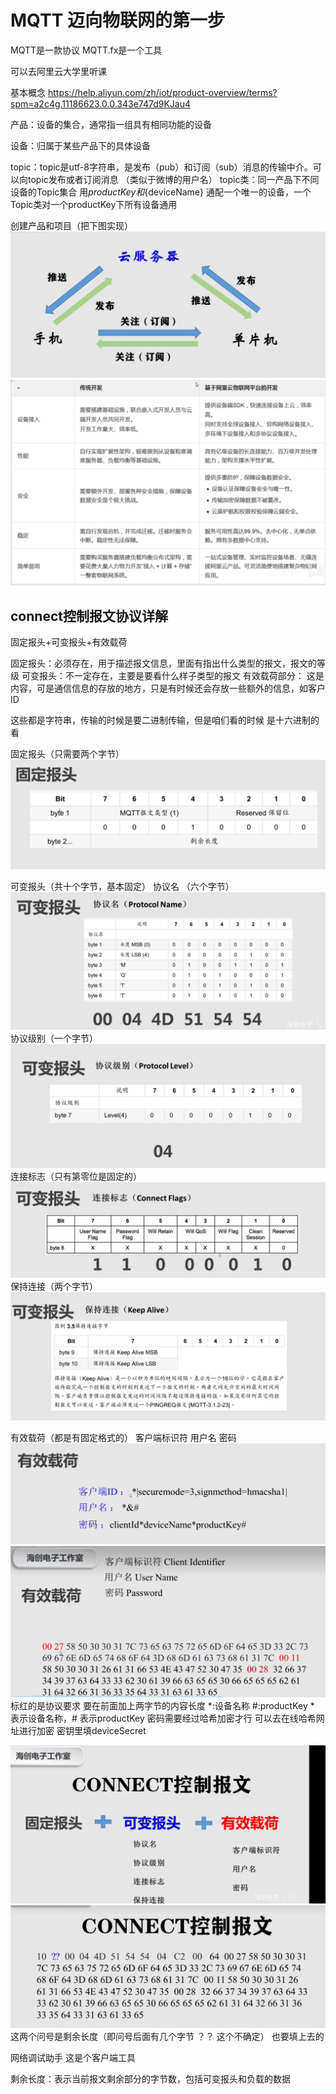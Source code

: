 # MQTT  迈向物联网的第一步 

MQTT是一款协议
MQTT.fx是一个工具

可以去阿里云大学里听课

基本概念
https://help.aliyun.com/zh/iot/product-overview/terms?spm=a2c4g.11186623.0.0.343e747d9KJau4

产品：设备的集合，通常指一组具有相同功能的设备

设备：归属于某些产品下的具体设备

topic：topic是utf-8字符串，是发布（pub）和订阅（sub）消息的传输中介。可以向topic发布或者订阅消息 （类似于微博的用户名）
topic类：同一产品下不同设备的Topic集合 用${productKey}和${deviceName} 通配一个唯一的设备，一个Topic类对一个productKey下所有设备通用

创建产品和项目（把下图实现）
![img.png](img.png)
![img_1.png](img_1.png) 



## connect控制报文协议详解  
固定报头+可变报头+有效载荷 

固定报头：必须存在，用于描述报文信息，里面有指出什么类型的报文，报文的等级
可变报头：不一定存在，主要是要看什么样子类型的报文
有效载荷部分： 这是内容，可是通信信息的存放的地方，只是有时候还会存放一些额外的信息，如客户ID

这些都是字符串，传输的时候是要二进制传输，但是咱们看的时候 是十六进制的看 

固定报头（只需要两个字节）
![img_2.png](img_2.png)

可变报头（共十个字节，基本固定）
    协议名 （六个字节）
![img_3.png](img_3.png)
    协议级别（一个字节）
![img_4.png](img_4.png)
    连接标志（只有第零位是固定的）
![img_6.png](img_6.png)
    保持连接（两个字节）
![img_7.png](img_7.png)

有效载荷（都是有固定格式的）
    客户端标识符
    用户名
    密码
![img_8.png](img_8.png)
![img_9.png](img_9.png)
    标红的是协议要求 要在前面加上两字节的内容长度
*:设备名称 #:productKey   * 表示设备名称，# 表示productKey
密码需要经过哈希加密才行  可以去在线哈希网址进行加密  密钥里填deviceSecret

![img_10.png](img_10.png)
![img_11.png](img_11.png)
    这两个问号是剩余长度（即问号后面有几个字节 ？？ 这个不确定） 也要填上去的

网络调试助手 这是个客户端工具

剩余长度：表示当前报文剩余部分的字节数，包括可变报头和负载的数据
    